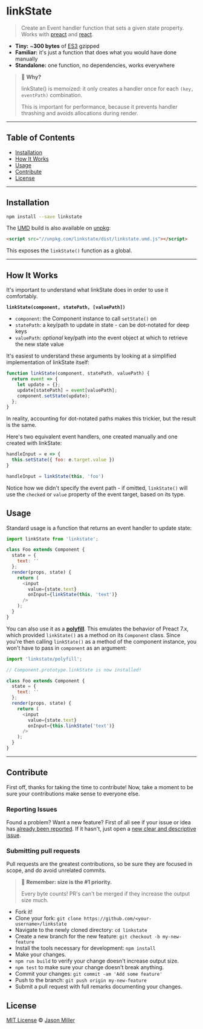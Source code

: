 # linkState

> Create an Event handler function that sets a given state property. Works with [preact] and [react].

-   **Tiny:** ~**300 bytes** of [ES3](https://unpkg.com/linkstate) gzipped
-   **Familiar:** it's just a function that does what you would have done manually
-   **Standalone:** one function, no dependencies, works everywhere

> 🤔 **Why?**
>
> linkState() is memoized: it only creates a handler once for each `(key, eventPath)` combination.
>
> This is important for performance, because it prevents handler thrashing and avoids allocations during render.

* * *

## Table of Contents

-   [Installation](#installation)
-   [How It Works](#how-it-works)
-   [Usage](#usage)
-   [Contribute](#contribute)
-   [License](#license)

* * *

## Installation

```sh
npm install --save linkstate
```

The [UMD](https://github.com/umdjs/umd) build is also available on [unpkg](https://unpkg.com/linkstate/dist/linkstate.umd.js):

```html
<script src="//unpkg.com/linkstate/dist/linkstate.umd.js"></script>
```

This exposes the `linkState()` function as a global.

* * *

## How It Works

It's important to understand what linkState does in order to use it comfortably.

**`linkState(component, statePath, [valuePath])`**

- `component`: the Component instance to call `setState()` on
- `statePath`: a key/path to update in state - can be dot-notated for deep keys
- `valuePath`: _optional_ key/path into the event object at which to retrieve the new state value

It's easiest to understand these arguments by looking at a simplified implementation of linkState itself:

```js
function linkState(component, statePath, valuePath) {
  return event => {
    let update = {};
    update[statePath] = event[valuePath];
    component.setState(update);
  };
}
```

In reality, accounting for dot-notated paths makes this trickier, but the result is the same.

Here's two equivalent event handlers, one created manually and one created with linkState:

```js
handleInput = e => {
  this.setState({ foo: e.target.value })
}

handleInput = linkState(this, 'foo')
```

Notice how we didn't specify the event path - if omitted, `linkState()` will use the `checked` or `value` property of the event target, based on its type.

## Usage

Standard usage is a function that returns an event handler to update state:

```js
import linkState from 'linkstate';

class Foo extends Component {
  state = {
    text: ''
  };
  render(props, state) {
    return (
      <input
        value={state.text}
        onInput={linkState(this, 'text')}
      />
    );
  }
}
```

You can also use it as a [**polyfill**](https://ponyfill.com/#polyfill). This emulates the behavior of Preact 7.x, which provided `linkState()` as a method on its `Component` class. Since you're then calling `linkState()` as a method of the component instance, you won't have to pass in `component` as an argument:

```js
import 'linkstate/polyfill';

// Component.prototype.linkState is now installed!

class Foo extends Component {
  state = {
    text: ''
  };
  render(props, state) {
    return (
      <input
        value={state.text}
        onInput={this.linkState('text')}
      />
    );
  }
}
```


* * *

## Contribute

First off, thanks for taking the time to contribute!
Now, take a moment to be sure your contributions make sense to everyone else.

### Reporting Issues

Found a problem? Want a new feature? First of all see if your issue or idea has [already been reported](../../issues).
If it hasn't, just open a [new clear and descriptive issue](../../issues/new).

### Submitting pull requests

Pull requests are the greatest contributions, so be sure they are focused in scope, and do avoid unrelated commits.

> 💁 **Remember: size is the #1 priority.**
>
> Every byte counts! PR's can't be merged if they increase the output size much.

-   Fork it!
-   Clone your fork: `git clone https://github.com/<your-username>/linkstate`
-   Navigate to the newly cloned directory: `cd linkstate`
-   Create a new branch for the new feature: `git checkout -b my-new-feature`
-   Install the tools necessary for development: `npm install`
-   Make your changes.
-   `npm run build` to verify your change doesn't increase output size.
-   `npm test` to make sure your change doesn't break anything.
-   Commit your changes: `git commit -am 'Add some feature'`
-   Push to the branch: `git push origin my-new-feature`
-   Submit a pull request with full remarks documenting your changes.

## License

[MIT License](LICENSE.md) © [Jason Miller](https://jasonformat.com/)


[preact]: https://github.com/developit/preact
[react]: https://github.com/facebook/react
